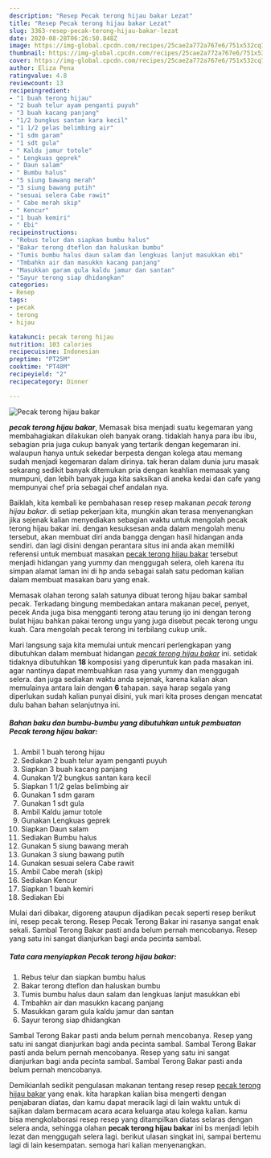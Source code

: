 ```yaml
---
description: "Resep Pecak terong hijau bakar Lezat"
title: "Resep Pecak terong hijau bakar Lezat"
slug: 3363-resep-pecak-terong-hijau-bakar-lezat
date: 2020-08-28T06:26:50.848Z
image: https://img-global.cpcdn.com/recipes/25cae2a772a767e6/751x532cq70/pecak-terong-hijau-bakar-foto-resep-utama.jpg
thumbnail: https://img-global.cpcdn.com/recipes/25cae2a772a767e6/751x532cq70/pecak-terong-hijau-bakar-foto-resep-utama.jpg
cover: https://img-global.cpcdn.com/recipes/25cae2a772a767e6/751x532cq70/pecak-terong-hijau-bakar-foto-resep-utama.jpg
author: Eliza Pena
ratingvalue: 4.8
reviewcount: 13
recipeingredient:
- "1 buah terong hijau"
- "2 buah telur ayam penganti puyuh"
- "3 buah kacang panjang"
- "1/2 bungkus santan kara kecil"
- "1 1/2 gelas belimbing air"
- "1 sdm garam"
- "1 sdt gula"
- " Kaldu jamur totole"
- " Lengkuas geprek"
- " Daun salam"
- " Bumbu halus"
- "5 siung bawang merah"
- "3 siung bawang putih"
- "sesuai selera Cabe rawit"
- " Cabe merah skip"
- " Kencur"
- "1 buah kemiri"
- " Ebi"
recipeinstructions:
- "Rebus telur dan siapkan bumbu halus"
- "Bakar terong dteflon dan haluskan bumbu"
- "Tumis bumbu halus daun salam dan lengkuas lanjut masukkan ebi"
- "Tmbahkn air dan masukkn kacang panjang"
- "Masukkan garam gula kaldu jamur dan santan"
- "Sayur terong siap dhidangkan"
categories:
- Resep
tags:
- pecak
- terong
- hijau

katakunci: pecak terong hijau 
nutrition: 103 calories
recipecuisine: Indonesian
preptime: "PT25M"
cooktime: "PT48M"
recipeyield: "2"
recipecategory: Dinner

---
```



![Pecak terong hijau bakar](https://img-global.cpcdn.com/recipes/25cae2a772a767e6/751x532cq70/pecak-terong-hijau-bakar-foto-resep-utama.jpg)

<b><i>pecak terong hijau bakar</i></b>, Memasak bisa menjadi suatu kegemaran yang membahagiakan dilakukan oleh banyak orang. tidaklah hanya para ibu ibu, sebagian pria juga cukup banyak yang tertarik dengan kegemaran ini. walaupun hanya untuk sekedar berpesta dengan kolega atau memang sudah menjadi kegemaran dalam dirinya. tak heran dalam dunia juru masak sekarang sedikit banyak ditemukan pria dengan keahlian memasak yang mumpuni, dan lebih banyak juga kita saksikan di aneka kedai dan cafe yang mempunyai chef pria sebagai chef andalan nya.

Baiklah, kita kembali ke pembahasan resep resep makanan <i>pecak terong hijau bakar</i>. di setiap pekerjaan kita, mungkin akan terasa menyenangkan jika sejenak kalian menyediakan sebagian waktu untuk mengolah pecak terong hijau bakar ini. dengan kesuksesan anda dalam mengolah menu tersebut, akan membuat diri anda bangga dengan hasil hidangan anda sendiri. dan lagi disini dengan perantara situs ini anda akan memiliki referensi untuk membuat masakan <u>pecak terong hijau bakar</u> tersebut menjadi hidangan yang yummy dan menggugah selera, oleh karena itu simpan alamat laman ini di hp anda sebagai salah satu pedoman kalian dalam membuat masakan baru yang enak.

Memasak olahan terong salah satunya dibuat terong hijau bakar sambal pecak. Terkadang bingung membedakan antara makanan pecel, penyet, pecek Anda juga bisa mengganti terong atau terung ijo ini dengan terong bulat hijau bahkan pakai terong ungu yang juga disebut pecak terong ungu kuah. Cara mengolah pecak terong ini terbilang cukup unik.


Mari langsung saja kita memulai untuk mencari perlengkapan yang dibutuhkan dalam membuat hidangan <u><i>pecak terong hijau bakar</i></u> ini. setidak tidaknya dibutuhkan <b>18</b> komposisi yang diperuntuk kan pada masakan ini. agar nantinya dapat membuahkan rasa yang yummy dan menggugah selera. dan juga sediakan waktu anda sejenak, karena kalian akan memulainya antara lain dengan <b>6</b> tahapan. saya harap segala yang diperlukan sudah kalian punyai disini, yuk mari kita proses dengan mencatat dulu bahan bahan selanjutnya ini.

<!--inarticleads1-->

##### Bahan baku dan bumbu-bumbu yang dibutuhkan untuk pembuatan Pecak terong hijau bakar:

1. Ambil 1 buah terong hijau
1. Sediakan 2 buah telur ayam penganti puyuh
1. Siapkan 3 buah kacang panjang
1. Gunakan 1/2 bungkus santan kara kecil
1. Siapkan 1 1/2 gelas belimbing air
1. Gunakan 1 sdm garam
1. Gunakan 1 sdt gula
1. Ambil  Kaldu jamur totole
1. Gunakan  Lengkuas geprek
1. Siapkan  Daun salam
1. Sediakan  Bumbu halus
1. Gunakan 5 siung bawang merah
1. Gunakan 3 siung bawang putih
1. Gunakan sesuai selera Cabe rawit
1. Ambil  Cabe merah (skip)
1. Sediakan  Kencur
1. Siapkan 1 buah kemiri
1. Sediakan  Ebi


Mulai dari dibakar, digoreng ataupun dijadikan pecak seperti resep berikut ini, resep pecak terong. Resep Pecak Terong Bakar ini rasanya sangat enak sekali. Sambal Terong Bakar pasti anda belum pernah mencobanya. Resep yang satu ini sangat dianjurkan bagi anda pecinta sambal. 

<!--inarticleads2-->

##### Tata cara menyiapkan Pecak terong hijau bakar:

1. Rebus telur dan siapkan bumbu halus
1. Bakar terong dteflon dan haluskan bumbu
1. Tumis bumbu halus daun salam dan lengkuas lanjut masukkan ebi
1. Tmbahkn air dan masukkn kacang panjang
1. Masukkan garam gula kaldu jamur dan santan
1. Sayur terong siap dhidangkan


Sambal Terong Bakar pasti anda belum pernah mencobanya. Resep yang satu ini sangat dianjurkan bagi anda pecinta sambal. Sambal Terong Bakar pasti anda belum pernah mencobanya. Resep yang satu ini sangat dianjurkan bagi anda pecinta sambal. Sambal Terong Bakar pasti anda belum pernah mencobanya. 

Demikianlah sedikit pengulasan makanan tentang resep resep <u>pecak terong hijau bakar</u> yang enak. kita harapkan kalian bisa mengerti dengan penjabaran diatas, dan kamu dapat meracik lagi di lain waktu untuk di sajikan dalam bermacam acara acara keluarga atau kolega kalian. kamu bisa mengkolaborasi resep resep yang ditampilkan diatas selaras dengan selera anda, sehingga olahan <b>pecak terong hijau bakar</b> ini bs menjadi lebih lezat dan menggugah selera lagi. berikut ulasan singkat ini, sampai bertemu lagi di lain kesempatan. semoga hari kalian menyenangkan.
